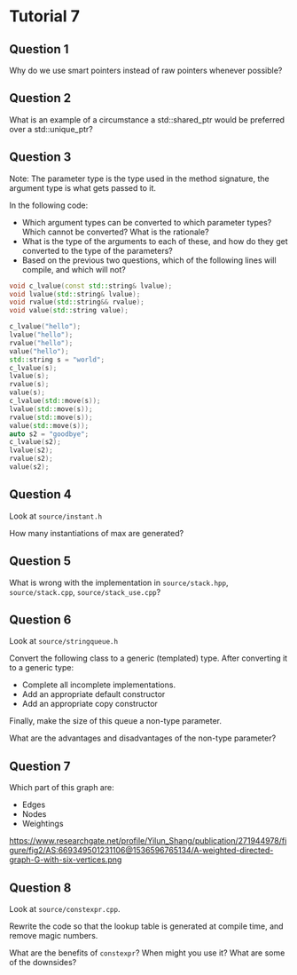 # Tutorial 7

## Question 1

Why do we use smart pointers instead of raw pointers whenever possible?

## Question 2

What is an example of a circumstance a std::shared_ptr<T> would be preferred over a std::unique_ptr<T>?

## Question 3

Note: The parameter type is the type used in the method signature, the argument type is what gets passed to it.

In the following code:
* Which argument types can be converted to which parameter types? Which cannot be converted? What is the rationale?
* What is the type of the arguments to each of these, and how do they get converted to the type of the parameters?
* Based on the previous two questions, which of the following lines will compile, and which will not?

```cpp
void c_lvalue(const std::string& lvalue);
void lvalue(std::string& lvalue);
void rvalue(std::string&& rvalue);
void value(std::string value);

c_lvalue("hello");
lvalue("hello");
rvalue("hello");
value("hello");
std::string s = "world";
c_lvalue(s);
lvalue(s);
rvalue(s);
value(s);
c_lvalue(std::move(s));
lvalue(std::move(s));
rvalue(std::move(s));
value(std::move(s));
auto s2 = "goodbye";
c_lvalue(s2);
lvalue(s2);
rvalue(s2);
value(s2);
```

## Question 4

Look at `source/instant.h`

How many instantiations of max are generated?

## Question 5

What is wrong with the implementation in `source/stack.hpp`, `source/stack.cpp`, `source/stack_use.cpp`?

## Question 6

Look at `source/stringqueue.h`

Convert the following class to a generic (templated) type. After converting it to a generic type:
 * Complete all incomplete implementations.
 * Add an appropriate default constructor
 * Add an appropriate copy constructor

Finally, make the size of this queue a non-type parameter.

What are the advantages and disadvantages of the non-type parameter?

## Question 7

Which part of this graph are:
 * Edges
 * Nodes
 * Weightings

https://www.researchgate.net/profile/Yilun_Shang/publication/271944978/figure/fig2/AS:669349501231106@1536596765134/A-weighted-directed-graph-G-with-six-vertices.png

## Question 8

Look at `source/constexpr.cpp`.

Rewrite the code so that the lookup table is generated at compile time, and remove magic numbers.

What are the benefits of `constexpr`? When might you use it? What are some of the downsides?
